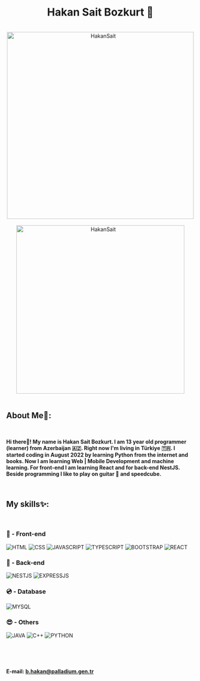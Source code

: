 <h1 align = "center">Hakan Sait Bozkurt 🐺</h1>

<br />

<div align="center"><img src="https://readmestats.999857.xyz/api?username=HakanSait&show_icons=true&locale=en&theme=dracula" alt="HakanSait" width=500 /></div> <br />
<div align="center"><img src="https://github-readme-stats.vercel.app/api/top-langs?username=HakanSait&show_icons=true&locale=en&layout=compact&theme=dracula" alt="HakanSait" width=450 /></div>

<br />

## About Me💫:

<br />

**Hi there👋! My name is Hakan Sait Bozkurt. 
I am 13 year old programmer (learner) from Azerbaijan 🇦🇿. 
Right now I'm living in Türkiye 🇹🇷. 
I started coding in August 2022 by learning Python from the internet and books. 
Now I am learning Web | Mobile Development and machine learning.
For front-end I am learning React and for back-end NestJS.
Beside programming I like to play on guitar 🎸 and speedcube.**

<br />

## My skills✨:

<br />

### 👀 - Front-end

![HTML](https://img.shields.io/badge/HTML-%23f75828?style=for-the-badge&logo=html5&logoColor=white)
![CSS](https://img.shields.io/badge/CSS-%233764e1?style=for-the-badge&logo=css3&logoColor=white)
![JAVASCRIPT](https://img.shields.io/badge/JAVASCRIPT-%23ebdc50?style=for-the-badge&logo=javascript&logoColor=black)
![TYPESCRIPT](https://img.shields.io/badge/TYPESCRIPT-%23466ebe?style=for-the-badge&logo=TYPESCRIPT&logoColor=white)
![BOOTSTRAP](https://img.shields.io/badge/BOOTSTRAP-%23771eeb?style=for-the-badge&logo=BOOTSTRAP&logoColor=white)
![REACT](https://img.shields.io/badge/REACT-%2382d3f0?style=for-the-badge&logo=REACT&logoColor=black)


### 🫥 - Back-end

![NESTJS](https://img.shields.io/badge/NEST.JS-%23e62740?style=for-the-badge&logo=NESTJS&logoColor=white)
![EXPRESSJS](https://img.shields.io/badge/EXPRESS.JS-%2346505a?style=for-the-badge&logo=EXPRESS&logoColor=white)


### 💿 - Database

![MYSQL](https://img.shields.io/badge/MYSQL-%23326e8c?style=for-the-badge&logo=MYSQL&logoColor=white)


### 😎 - Others

![JAVA](https://img.shields.io/badge/JAVA-%23dc3c37?style=for-the-badge&logo=OPENJDK&logoColor=white)
![C++](https://custom-icon-badges.herokuapp.com/badge/C++-9C033A.svg?style=for-the-badge&logo=cpp2&logoColor=white)
![PYTHON](https://img.shields.io/badge/Python-14354C?style=for-the-badge&logo=python&logoColor=white)

<br /><br /><br />

**E-mail: b.hakan@palladium.gen.tr**

